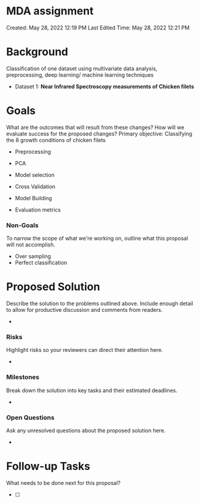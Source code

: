 # MDA assignment

Created: May 28, 2022 12:19 PM
Last Edited Time: May 28, 2022 12:21 PM

# Background

Classification of one dataset using multivariate data analysis, preprocessing, deep learning/ machine learning techniques

- Dataset 1: **Near Infrared Spectroscopy measurements of Chicken filets**

# Goals

What are the outcomes that will result from these changes? How will we evaluate success for the proposed changes? 
Primary objective: Classifying the 8 growth conditions of chicken filets
- Preprocessing
- PCA
- Model selection
- Cross Validation
- Model Building

- Evaluation metrics

### Non-Goals

To narrow the scope of what we're working on, outline what this proposal will not accomplish.

- Over sampling
- Perfect classification

# Proposed Solution

Describe the solution to the problems outlined above. Include enough detail to allow for productive discussion and comments from readers.

- 

### Risks

Highlight risks so your reviewers can direct their attention here. 

- 

### Milestones

Break down the solution into key tasks and their estimated deadlines. 

- 

### Open Questions

Ask any unresolved questions about the proposed solution here.

- 

# Follow-up Tasks

What needs to be done next for this proposal? 

- [ ]
